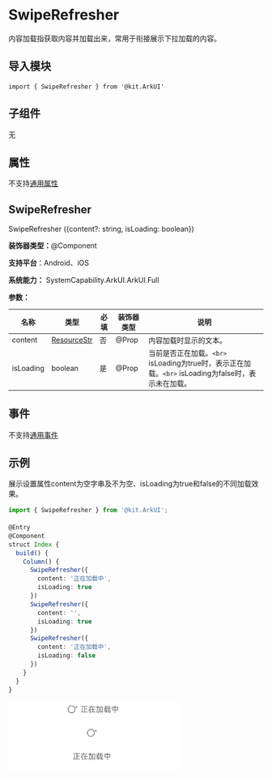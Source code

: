 # SwipeRefresher

内容加载指获取内容并加载出来，常用于衔接展示下拉加载的内容。

## 导入模块

```
import { SwipeRefresher } from '@kit.ArkUI'
```

## 子组件

无

## 属性

不支持[通用属性](../../../application-dev/reference/arkui-ts/ts-universal-attributes-size.md)

## SwipeRefresher

SwipeRefresher ({content?: string, isLoading: boolean})

**装饰器类型：**\@Component

**支持平台**：Android、iOS

**系统能力：** SystemCapability.ArkUI.ArkUI.Full

**参数：**

| 名称      | 类型                                                                | 必填 | 装饰器类型 | 说明                                                                                                    |
| --------- | ------------------------------------------------------------------- | ---- | ---------- | ------------------------------------------------------------------------------------------------------- |
| content   | [ResourceStr](../../../application-dev/reference/arkui-ts/ts-types.md) | 否   | \@Prop     | 内容加载时显示的文本。                                                                                  |
| isLoading | boolean                                                             | 是   | \@Prop     | 当前是否正在加载。`<br>` isLoading为true时，表示正在加载。`<br>` isLoading为false时，表示未在加载。 |

## 事件

不支持[通用事件](../../../application-dev/reference/arkui-ts/ts-universal-events-click.md)

## 示例

展示设置属性content为空字串及不为空、isLoading为true和false的不同加载效果。

```ts
import { SwipeRefresher } from '@kit.ArkUI';

@Entry
@Component
struct Index {
  build() {
    Column() {
      SwipeRefresher({
        content: '正在加载中',
        isLoading: true
      })
      SwipeRefresher({
        content: '',
        isLoading: true
      })
      SwipeRefresher({
        content: '正在加载中',
        isLoading: false
      })
    }
  }
}
```

![SwipeRefresher](figures/SwipeRefresher.gif)
